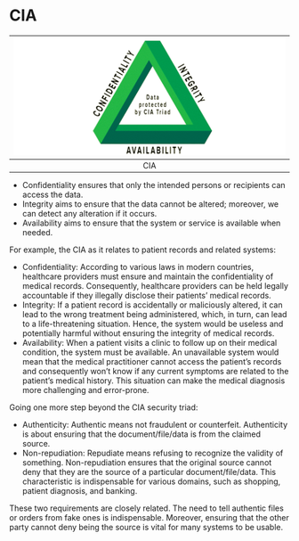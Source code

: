 # CIA

| ![CIA](../../_static/images/cia.png)
|:--:|
| CIA |

* Confidentiality ensures that only the intended persons or recipients can access the data.
* Integrity aims to ensure that the data cannot be altered; moreover, we can detect any alteration if it occurs.
* Availability aims to ensure that the system or service is available when needed.

For example, the CIA as it relates to patient records and related systems:

* Confidentiality: According to various laws in modern countries, healthcare providers must ensure and maintain the confidentiality of medical records. Consequently, healthcare providers can be held legally accountable if they illegally disclose their patients’ medical records.
* Integrity: If a patient record is accidentally or maliciously altered, it can lead to the wrong treatment being administered, which, in turn, can lead to a life-threatening situation. Hence, the system would be useless and potentially harmful without ensuring the integrity of medical records.
* Availability: When a patient visits a clinic to follow up on their medical condition, the system must be available. An unavailable system would mean that the medical practitioner cannot access the patient’s records and consequently won’t know if any current symptoms are related to the patient’s medical history. This situation can make the medical diagnosis more challenging and error-prone.

Going one more step beyond the CIA security triad:

* Authenticity: Authentic means not fraudulent or counterfeit. Authenticity is about ensuring that the document/file/data is from the claimed source.
* Non-repudiation: Repudiate means refusing to recognize the validity of something. Non-repudiation ensures that the original source cannot deny that they are the source of a particular document/file/data. This characteristic is indispensable for various domains, such as shopping, patient diagnosis, and banking.

These two requirements are closely related. The need to tell authentic files or orders from fake ones is indispensable. Moreover, ensuring that the other party cannot deny being the source is vital for many systems to be usable.

